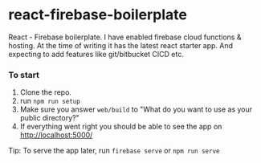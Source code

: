 # react-firebase-boilerplate

React - Firebase boilerplate. I have enabled firebase cloud functions & hosting. At the time of writing it has the latest react starter app. And expecting to add features like git/bitbucket CICD etc.

### To start

1. Clone the repo.
2. run `npm run setup`
3. Make sure you answer `web/build` to "What do you want to use as your public directory?"
4. If everything went right you should be able to see the app on [http://localhost:5000/](http://localhost:5000/)

Tip: To serve the app later, run `firebase serve` or `npm run serve`
